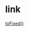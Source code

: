 # link

[toFixed()](https://developer.mozilla.org/ja/docs/Web/JavaScript/Reference/Global_Objects/Number/toFixed)
